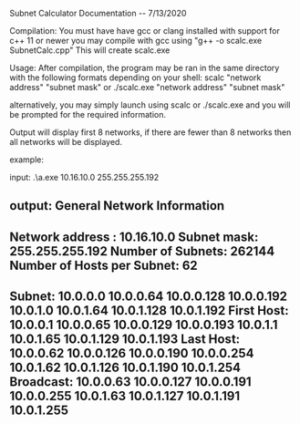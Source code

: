 Subnet Calculator Documentation -- 7/13/2020

Compilation: 
You must have have gcc or clang installed with support for c++ 11 or newer
you may compile with gcc using "g++ -o scalc.exe SubnetCalc.cpp"
This will create scalc.exe

Usage:
After compilation, the program may be ran in the same directory with the following formats depending on your shell:
scalc "network address" "subnet mask"
or
./scalc.exe "network address" "subnet mask"

alternatively, you may simply launch using 
scalc
or
./scalc.exe
and you will be prompted for the required information.



Output will display first 8 networks, if there are fewer than 8 networks then all networks will be displayed.



example: 

input: .\a.exe 10.16.10.0 255.255.255.192

output: 
General Network Information
---------------------------------------------
Network address : 10.16.10.0
Subnet mask: 255.255.255.192
Number of Subnets: 262144
Number of Hosts per Subnet: 62
---------------------------------------------
Subnet:      10.0.0.0         10.0.0.64        10.0.0.128       10.0.0.192       10.0.1.0         10.0.1.64        10.0.1.128       10.0.1.192
First Host:  10.0.0.1         10.0.0.65        10.0.0.129       10.0.0.193       10.0.1.1         10.0.1.65        10.0.1.129       10.0.1.193
Last Host:   10.0.0.62        10.0.0.126       10.0.0.190       10.0.0.254       10.0.1.62        10.0.1.126       10.0.1.190       10.0.1.254
Broadcast:   10.0.0.63        10.0.0.127       10.0.0.191       10.0.0.255       10.0.1.63        10.0.1.127       10.0.1.191       10.0.1.255
---------------------------------------------

